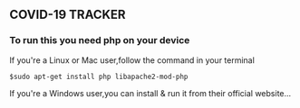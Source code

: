 ## COVID-19 TRACKER

### To run this you need php on your device

If you're a Linux or Mac user,follow the command in your terminal

```
$sudo apt-get install php libapache2-mod-php
```

If you're a Windows user,you can install & run it from their official website...
